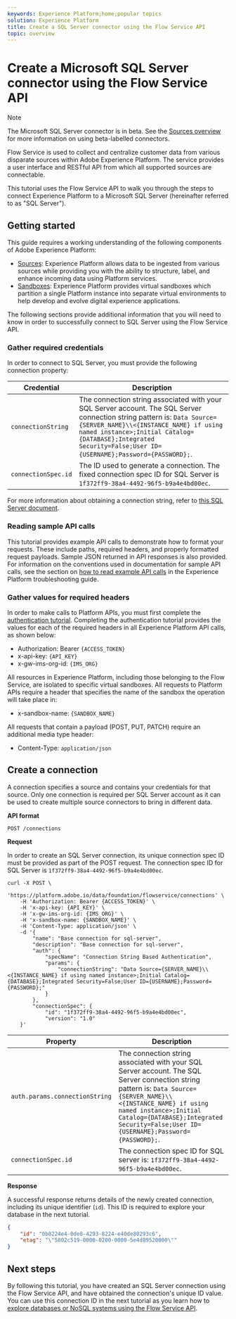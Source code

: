 ```yaml
---
keywords: Experience Platform;home;popular topics
solution: Experience Platform
title: Create a SQL Server connector using the Flow Service API
topic: overview
---
```


# Create a Microsoft SQL Server connector using the Flow Service API

>[!NOTE]
>The Microsoft SQL Server connector is in beta. See the [Sources overview](../../../../home.md#terms-and-conditions) for more information on using beta-labelled connectors.

Flow Service is used to collect and centralize customer data from various disparate sources within Adobe Experience Platform. The service provides a user interface and RESTful API from which all supported sources are connectable.

This tutorial uses the Flow Service API to walk you through the steps to connect Experience Platform to a Microsoft SQL Server (hereinafter referred to as "SQL Server").

## Getting started

This guide requires a working understanding of the following components of Adobe Experience Platform:

*   [Sources](../../../../home.md): Experience Platform allows data to be ingested from various sources while providing you with the ability to structure, label, and enhance incoming data using Platform services.
*   [Sandboxes](../../../../../sandboxes/home.md): Experience Platform provides virtual sandboxes which partition a single Platform instance into separate virtual environments to help develop and evolve digital experience applications.

The following sections provide additional information that you will need to know in order to successfully connect to SQL Server using the Flow Service API.

### Gather required credentials

In order to connect to SQL Server, you must provide the following connection property:

| Credential | Description |
| ---------- | ----------- |
| `connectionString` | The connection string associated with your SQL Server account. The SQL Server connection string pattern is: `Data Source={SERVER_NAME}\\<{INSTANCE_NAME} if using named instance>;Initial Catalog={DATABASE};Integrated Security=False;User ID={USERNAME};Password={PASSWORD};`. |
| `connectionSpec.id` | The ID used to generate a connection. The fixed connection spec ID for SQL Server is `1f372ff9-38a4-4492-96f5-b9a4e4bd00ec`. |

For more information about obtaining a connection string, refer to [this SQL Server document](https://docs.microsoft.com/en-us/dotnet/framework/data/adonet/sql/authentication-in-sql-server).

### Reading sample API calls

This tutorial provides example API calls to demonstrate how to format your requests. These include paths, required headers, and properly formatted request payloads. Sample JSON returned in API responses is also provided. For information on the conventions used in documentation for sample API calls, see the section on [how to read example API calls](../../../../../landing/troubleshooting.md#how-do-i-format-an-api-request) in the Experience Platform troubleshooting guide.

### Gather values for required headers

In order to make calls to Platform APIs, you must first complete the [authentication tutorial](../../../../../tutorials/authentication.md). Completing the authentication tutorial provides the values for each of the required headers in all Experience Platform API calls, as shown below:

*   Authorization: Bearer `{ACCESS_TOKEN}`
*   x-api-key: `{API_KEY}`
*   x-gw-ims-org-id: `{IMS_ORG}`

All resources in Experience Platform, including those belonging to the Flow Service, are isolated to specific virtual sandboxes. All requests to Platform APIs require a header that specifies the name of the sandbox the operation will take place in:

*   x-sandbox-name: `{SANDBOX_NAME}`

All requests that contain a payload (POST, PUT, PATCH) require an additional media type header:

*   Content-Type: `application/json`

## Create a connection

A connection specifies a source and contains your credentials for that source. Only one connection is required per SQL Server account as it can be used to create multiple source connectors to bring in different data.

**API format**

```http
POST /connections
```

**Request**

In order to create an SQL Server connection, its unique connection spec ID must be provided as part of the POST request. The connection spec ID for SQL Server is `1f372ff9-38a4-4492-96f5-b9a4e4bd00ec`.

```shell
curl -X POST \
    'https://platform.adobe.io/data/foundation/flowservice/connections' \
    -H 'Authorization: Bearer {ACCESS_TOKEN}' \
    -H 'x-api-key: {API_KEY}' \
    -H 'x-gw-ims-org-id: {IMS_ORG}' \
    -H 'x-sandbox-name: {SANDBOX_NAME}' \
    -H 'Content-Type: application/json' \
    -d '{
        "name": "Base connection for sql-server",
        "description": "Base connection for sql-server",
        "auth": {
            "specName": "Connection String Based Authentication",
            "params": {
                "connectionString": "Data Source={SERVER_NAME}\\<{INSTANCE_NAME} if using named instance>;Initial Catalog={DATABASE};Integrated Security=False;User ID={USERNAME};Password={PASSWORD};"
            }
        },
        "connectionSpec": {
            "id": "1f372ff9-38a4-4492-96f5-b9a4e4bd00ec",
            "version": "1.0"
    }'
```

| Property | Description |
| --------- | ----------- |
| `auth.params.connectionString` | The connection string associated with your SQL Server account. The SQL Server connection string pattern is: `Data Source={SERVER_NAME}\\<{INSTANCE_NAME} if using named instance>;Initial Catalog={DATABASE};Integrated Security=False;User ID={USERNAME};Password={PASSWORD};`. |
| `connectionSpec.id` | The connection spec ID for SQL server is: `1f372ff9-38a4-4492-96f5-b9a4e4bd00ec`. |

**Response**

A successful response returns details of the newly created connection, including its unique identifier (`id`). This ID is required to explore your database in the next tutorial.

```json
{
    "id": "0b8224e4-0de8-4293-8224-e40de80293c6",
    "etag": "\"5802c519-0000-0200-0000-5e4d89520000\""
}
```

## Next steps

By following this tutorial, you have created an SQL Server connection using the Flow Service API, and have obtained the connection's unique ID value. You can use this connection ID in the next tutorial as you learn how to [explore databases or NoSQL systems using the Flow Service API](../../explore/database-nosql.md).
